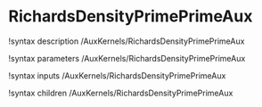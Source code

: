 <!-- MOOSE Documentation Stub: Remove this when content is added. -->

# RichardsDensityPrimePrimeAux
!syntax description /AuxKernels/RichardsDensityPrimePrimeAux

!syntax parameters /AuxKernels/RichardsDensityPrimePrimeAux

!syntax inputs /AuxKernels/RichardsDensityPrimePrimeAux

!syntax children /AuxKernels/RichardsDensityPrimePrimeAux
